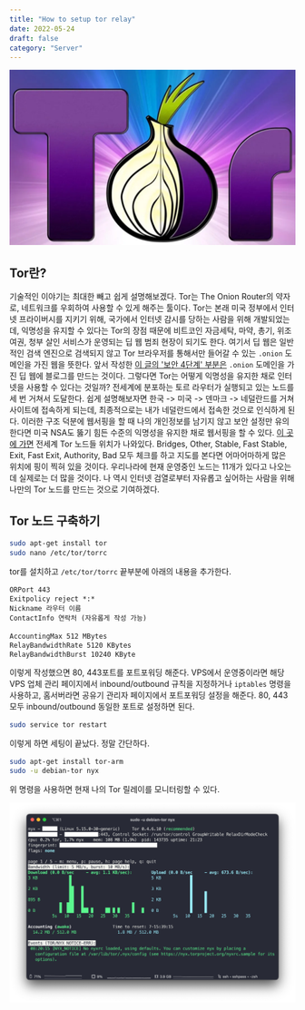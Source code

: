 ```yaml
---
title: "How to setup tor relay"
date: 2022-05-24
draft: false
category: "Server"
---
```


![img](img/setup-tor-relay/1.webp)

## Tor란?

기술적인 이야기는 최대한 빼고 쉽게 설명해보겠다. Tor는 The Onion Router의 약자로, 네트워크를 우회하여 사용할 수 있게 해주는 툴이다. Tor는 본래 미국 정부에서 인터넷 프라이버시를 지키기 위해, 국가에서 인터넷 감시를 당하는 사람을 위해 개발되었는데, 익명성을 유지할 수 있다는 Tor의 장점 때문에 비트코인 자금세탁, 마약, 총기, 위조 여권, 청부 살인 서비스가 운영되는 딥 웹 범죄 현장이 되기도 한다. 여기서 딥 웹은 일반적인 검색 엔진으로 검색되지 않고 Tor 브라우저를 통해서만 들어갈 수 있는 `.onion` 도메인을 가진 웹을 뜻한다. 앞서 작성한 [이 글의 '보안 4단계' 부분은](/posts/secret-hugo-blog) `.onion` 도메인을 가진 딥 웹에 블로그를 만드는 것이다. 그렇다면 Tor는 어떻게 익명성을 유지한 채로 인터넷을 사용할 수 있다는 것일까? 전세계에 분포하는 토르 라우터가 실행되고 있는 노드를 세 번 거쳐서 도달한다. 쉽게 설명해보자면 한국 -> 미국 -> 덴마크 -> 네덜란드를 거쳐 사이트에 접속하게 되는데, 최종적으로는 내가 네덜란드에서 접속한 것으로 인식하게 된다. 이러한 구조 덕분에 웹서핑을 할 때 나의 개인정보를 남기지 않고 보안 설정만 유의한다면 미국 NSA도 뚫기 힘든 수준의 익명성을 유지한 채로 웹서핑을 할 수 있다. [이 곳에 가면](https://tormap.void.gr/) 전세계 Tor 노드들 위치가 나와있다. Bridges, Other, Stable, Fast Stable, Exit, Fast Exit, Authority, Bad 모두 체크를 하고 지도를 본다면 어마어마하게 많은 위치에 핑이 찍혀 있을 것이다. 우리나라에 현재 운영중인 노드는 11개가 있다고 나오는데 실제로는 더 많을 것이다.
나 역시 인터넷 검열로부터 자유롭고 싶어하는 사람을 위해 나만의 Tor 노드를 만드는 것으로 기여하겠다.

## Tor 노드 구축하기

```bash
sudo apt-get install tor
sudo nano /etc/tor/torrc
```

tor를 설치하고 `/etc/tor/torrc` 끝부분에 아래의 내용을 추가한다.

```torrc
ORPort 443
Exitpolicy reject *:*
Nickname 라우터 이름
ContactInfo 연락처 (자유롭게 작성 가능)

AccountingMax 512 MBytes
RelayBandwidthRate 5120 KBytes
RelayBandwidthBurst 10240 KByte
```

이렇게 작성했으면 80, 443포트를 포트포워딩 해준다. VPS에서 운영중이라면 해당 VPS 업체 관리 페이지에서 inbound/outbound 규칙을 지정하거나 `iptables` 명령을 사용하고, 홈서버라면 공유기 관리자 페이지에서 포트포워딩 설정을 해준다. 80, 443 모두 inbound/outbound 동일한 포트로 설정하면 된다.

```bash
sudo service tor restart
```

이렇게 하면 세팅이 끝났다. 정말 간단하다.

```bash
sudo apt-get install tor-arm
sudo -u debian-tor nyx
```

위 명령을 사용하면 현재 나의 Tor 릴레이를 모니터링할 수 있다.

![img](img/setup-tor-relay/2.png)
